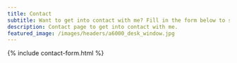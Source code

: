 ```yaml
---
title: Contact
subtitle: Want to get into contact with me? Fill in the form below to send me an email.
description: Contact page to get into contact with me.
featured_image: /images/headers/a6000_desk_window.jpg
---
```


{% include contact-form.html %}

